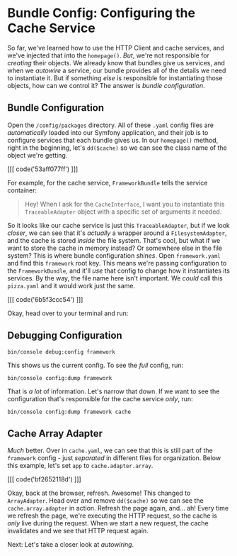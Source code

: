 # Bundle Config: Configuring the Cache Service

So far, we've learned how to use the HTTP Client and cache services, and we've
injected that into the `homepage()`. *But*, we're not responsible for *creating*
their objects. We already know that bundles give us services, and when we
*autowire* a service, our bundle provides all of the details we need to
instantiate it. But if something *else* is responsible for instantiating those
objects, how can we control it? The answer is *bundle configuration*.

## Bundle Configuration

Open the `/config/packages` directory. All of these `.yaml` config files are
*automatically* loaded into our Symfony application, and their job is to
configure services that each bundle gives us. In our `homepage()` method, right
in the beginning, let's `dd($cache)` so we can see the class name of the object
we're getting. 

[[[ code('53aff077ff') ]]]

For example, for the cache service, `FrameworkBundle` tells the service container:

> Hey! When I ask for the `CacheInterface`, I
> want you to instantiate this `TraceableAdapter`
> object with a specific set of arguments it needed.

So it looks like our cache service is just this `TraceableAdapter`, but if we
look *closer*, we can see that it's *actually* a wrapper around
a `FilesystemAdapter`, and the cache is stored *inside* the file system. That's
cool, but what if we want to store the cache in memory instead? Or somewhere
else in the file system? This is where bundle configuration *shines*.
Open `framework.yaml` and find this `framework` root key. This means we're
passing configuration to the `FrameworkBundle`, and it'll *use* that config to
change how it instantiates its services. By the way, the file name here isn't
important. We *could* call this `pizza.yaml` and it would work just the same.

[[[ code('6b5f3ccc54') ]]]

Okay, head over to your terminal and run:

## Debugging Configuration

```terminal
bin/console debug:config framework
```

This shows us the current config. To see the *full* config, run:

```terminal
bin/console config:dump framework
```

That is *a lot* of information. Let's narrow that down. If we want to see the
configuration that's responsible for the cache service *only*, run:

```terminal
bin/console config:dump framework cache
```

## Cache Array Adapter

*Much* better. Over in `cache.yaml`, we can see that this is still part of
the `framework` config - just *separated* in different files for organization.
Below this example, let's set `app` to `cache.adapter.array`.

[[[ code('bf2652118d') ]]]

Okay, back at the browser, refresh. Awesome! This changed to `ArrayAdapter`.
Head over and remove `dd($cache)` so we can see the `cache.array.adapter` in
action. Refresh the page again, and... ah! Every time we refresh the page, we're
executing the HTTP request, so the cache is *only* live during the request. When
we start a new request, the cache invalidates and we see that HTTP request
again.

Next: Let's take a closer look at *autowiring*.
